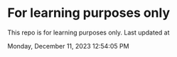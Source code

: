 # For learning purposes only
This repo is for learning purposes only.
Last updated at

Monday, December 11, 2023 12:54:05 PM

